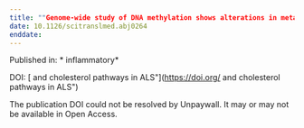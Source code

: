 ```yaml
---
title: ""Genome-wide study of DNA methylation shows alterations in metabolic"
date: 10.1126/scitranslmed.abj0264
enddate:
---
```


Published in: * inflammatory*

DOI: [ and cholesterol pathways in ALS"](https://doi.org/ and cholesterol pathways in ALS")

The publication DOI could not be resolved by Unpaywall. It may or may not be available in Open Access.


